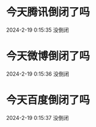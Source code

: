 # 今天腾讯倒闭了吗

2024-2-19 0:15:35 没倒闭

# 今天微博倒闭了吗

2024-2-19 0:15:36 没倒闭

# 今天百度倒闭了吗

2024-2-19 0:15:37 没倒闭

